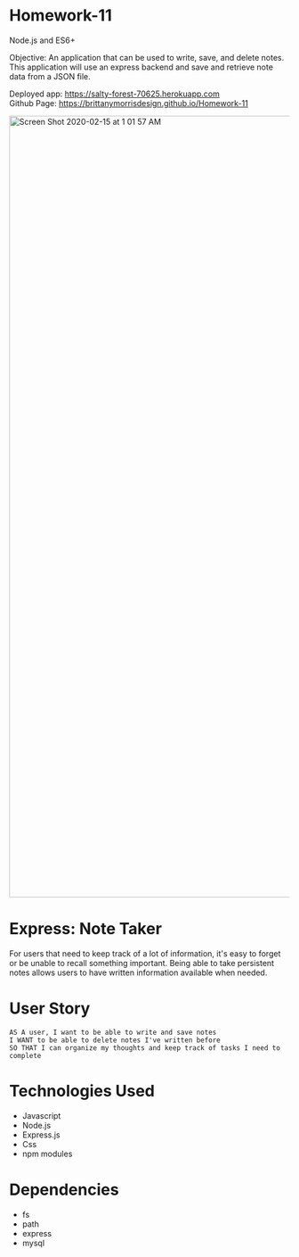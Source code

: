 # Homework-11
Node.js and ES6+

Objective: An application that can be used to write, save, and delete notes. This application will use an express backend and save and retrieve note data from a JSON file.

Deployed app: https://salty-forest-70625.herokuapp.com  <br/> 
Github Page: https://brittanymorrisdesign.github.io/Homework-11

<img width="1402" alt="Screen Shot 2020-02-15 at 1 01 57 AM" src="https://user-images.githubusercontent.com/44029053/74582835-d6728080-4f8e-11ea-9b06-63d4a4e41602.png">

# Express: Note Taker
For users that need to keep track of a lot of information, it's easy to forget or be unable to recall something important. Being able to take persistent notes allows users to have written information available when needed.

# User Story
```
AS A user, I want to be able to write and save notes
I WANT to be able to delete notes I've written before
SO THAT I can organize my thoughts and keep track of tasks I need to complete
```

# Technologies Used
* Javascript
* Node.js
* Express.js
* Css
* npm modules

# Dependencies
* fs
* path
* express
* mysql
